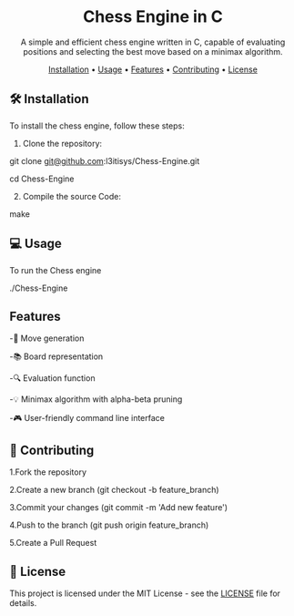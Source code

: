 
<h1 align="center">Chess Engine in C</h1>

<p align="center">
  A simple and efficient chess engine written in C, capable of evaluating positions and selecting the best move based on a minimax algorithm.
</p>

<p align="center">
  <a href="#installation">Installation</a> •
  <a href="#usage">Usage</a> •
  <a href="#features">Features</a> •
  <a href="#contributing">Contributing</a> •
  <a href="#license">License</a>
</p>

## 🛠️ Installation

To install the chess engine, follow these steps:

1. Clone the repository:

git clone git@github.com:l3itisys/Chess-Engine.git

cd Chess-Engine

2. Compile the source Code: 

make 

## 💻 Usage 
To run the Chess engine 

./Chess-Engine

## Features 

-🎯 Move generation

-📚 Board representation

-🔍 Evaluation function

-💡 Minimax algorithm with alpha-beta pruning

-🎮 User-friendly command line interface

## 🤝 Contributing 

1.Fork the repository

2.Create a new branch (git checkout -b feature_branch)

3.Commit your changes (git commit -m 'Add new feature')

4.Push to the branch (git push origin feature_branch)

5.Create a Pull Request

 ## 📄 License

This project is licensed under the MIT License - see the [LICENSE](LICENSE) file for details.

